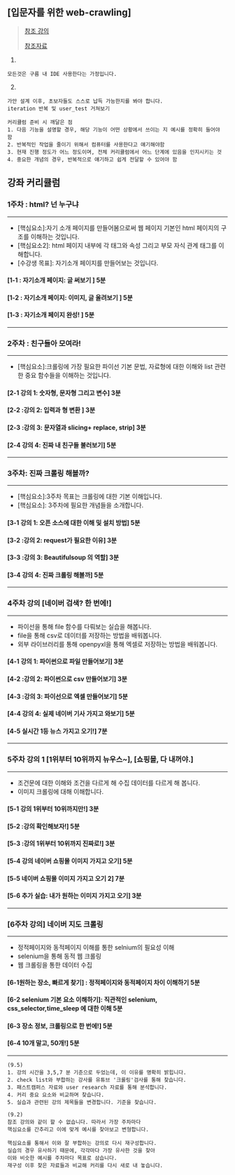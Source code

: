 ## [입문자를 위한 web-crawling]

> [참조 강의](https://book.coalastudy.com/data_crawling/)    
>  
> [참조자료](https://media.fastcampus.co.kr/insight/why-beginners-should-master-them/)

1.
```
모든것은 구름 내 IDE 사용한다는 가정입니다.
```
2.
```
가안 설계 이후, 초보자들도 스스로 납득 가능한지를 봐야 합니다.
iteration 반복 및 user_test 거쳐보기
```
```
커리큘럼 준비 시 깨달은 점
1. 다음 기능을 설명할 경우, 해당 기능이 어떤 상황에서 쓰이는 지 예시를 정확히 들어야 함
2. 반복적인 작업을 줄이기 위해서 컴퓨터를 사용한다고 얘기해야함
3. 현재 진행 정도가 어느 정도이며, 전체 커리큘럼에서 어느 단계에 있음을 인지시키는 것
4. 중요한 개념의 경우, 반복적으로 얘기하고 쉽게 전달할 수 있어야 함
```
## 강좌 커리큘럼

### 1주차 : html? 넌 누구냐

-----
* [핵심요소]:자기 소개 페이지를 만들어봄으로써 웹 페이지 기본인 html 페이지의 구조를 이해하는 것입니다.
* [핵심요소2]: html 페이지 내부에 각 태그와 속성 그리고 부모 자식 관계 태그를 이해합니다.
* [수강생 목표]: 자기소개 페이지를 만들어보는 것입니다.

#### [1-1 : 자기소개 페이지: 글 써보기 ] 5분
#### [1-2 : 자기소개 페이지: 이미지, 글 올려보기 ] 5분
#### [1-3 : 자기소개 페이지 완성! ] 5분

-----

### 2주차 : 친구들아 모여라!

-----
* [핵심요소]:크롤링에 가장 필요한 파이선 기본 문법, 자료형에 대한 이해와 list 관련한 중요 함수들을 이해하는 것입니다.

#### [2-1 강의 1: 숫자형, 문자형 그리고 변수] 3분
#### [2-2 :강의 2: 입력과 형 변환 ] 3분
#### [2-3 :강의 3: 문자열과 slicing+ replace, strip] 3분
#### [2-4 강의 4: 진짜 내 친구들 불러보기] 5분

-----

### 3주차: 진짜 크롤링 해볼까?

-----

* [핵심요소]:3주차 목표는 크롤링에 대한 기본 이해입니다.
* [핵심요소]: 3주차에 필요한 개념들을 소개합니다.

#### [3-1 강의 1: 오픈 소스에 대한 이해 및 설치 방법] 5분
#### [3-2 :강의 2: request가 필요한 이유] 3분
#### [3-3 :강의 3: Beautifulsoup 의 역할] 3분
#### [3-4 강의 4: 진짜 크롤링 해볼까] 5분


-----

### 4주차 강의 [네이버 검색? 한 번에!]

-----

* 파이선을 통해 file 함수를 다뤄보는 실습을 해봅니다.
* file을 통해 csv로 데이터를 저장하는 방법을 배워봅니다.
* 외부 라이브러리를 통해 openpyxl을 통해 엑셀로 저장하는 방법을 배워봅니다.

#### [4-1 강의 1: 파이썬으로 파일 만들어보기] 3분
#### [4-2 :강의 2: 파이썬으로 csv 만들어보기] 3분
#### [4-3 :강의 3: 파이선으로 엑셀 만들어보기] 5분
#### [4-4 강의 4: 실제 네이버 기사 가지고 와보기] 5분
#### [4-5 실시간 1등 뉴스 가지고 오기!] 7분

-----

### 5주차 강의 1 [1위부터 10위까지 뉴우스~], [쇼핑몰, 다 내꺼야.]

-----

* 조건문에 대한 이해와 조건을 다르게 해 수집 데이터를 다르게 해 봅니다.
* 이미지 크롤링에 대해 이해합니다.
  
#### [5-1 강의  1위부터 10위까지만!] 3분
#### [5-2 :강의 확인해보자!] 5분
#### [5-3 :강의 1위부터 10위까지 진짜로!] 3분
#### [5-4 강의 네이버 쇼핑몰 이미지 가지고 오기] 5분
#### [5-5 네이버 쇼핑몰 이미지 가지고 오기 2] 7분
#### [5-6 추가 실습: 내가 원하는 이미지 가지고 오기] 3분

-----

### [6주차 강의] 네이버 지도 크롤링

-----

* 정적페이지와 동적페이지 이해를 통한 selnium의 필요성 이해
* selenium을 통해 동적 웹 크롤링
* 웹 크롤링을 통한 데이터 수집
#### [6-1원하는 장소, 빠르게 찾기] : 정적페이지와 동적페이지 차이 이해하기 5분
#### [6-2 selenium 기본 요소 이해하기]: 직관적인 selenium, css_selector,time_sleep 에 대한 이해 5분
#### [6-3 장소 정보, 크롤링으로 한 번에!] 5분
#### [6-4 10개 말고, 50개!] 5분

---
```
(9.5)
1. 강의 시간을 3,5,7 분 기준으로 두었는데, 이 이유를 명확히 밝힙니다.
2. check list와 부합하는 강사를 유튜브 '크롤링'검사를 통해 찾습니다.
3. 패스트캠퍼스 자료와 user research 자료를 통해 분석합니다.
4. 커리 중요 요소와 비교하며 찾습니다.
5. 실습과 관련된 강의 제목들을 변경합니다. 기준을 찾습니다.
```
```
(9.2)
참조 강의와 같이 할 수 없습니다. 따라서 가장 주차마다
핵심요소를 간추리고 이에 맞게 예시를 찾아보고 변형합니다.

핵심요소를 통해서 이와 잘 부합하는 강의로 다시 재구성합니다.
실습의 경우 유사하기 때문에, 각각마다 가장 유사한 것을 찾아
이와 비슷한 예시를 주차마다 목표로 삼습니다.
재구성 이후 찾은 자료들과 비교해 커리를 다시 새로 내 놓습니다.
```